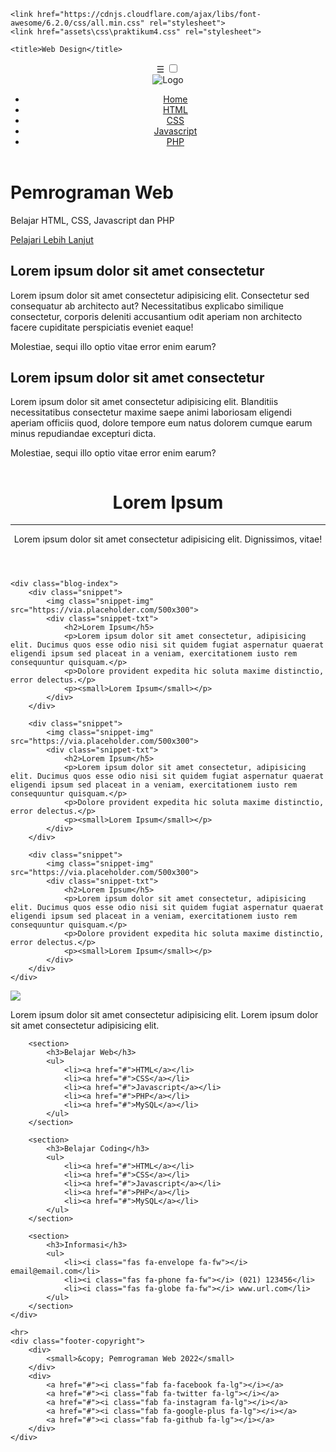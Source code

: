 <!DOCTYPE html>
<html lang="en">
<head>
    <meta charset="UTF-8">
    <meta http-equiv="X-UA-Compatible" content="IE=edge">
    <meta name="viewport" content="width=device-width, initial-scale=1.0">
    
    <link href="https://cdnjs.cloudflare.com/ajax/libs/font-awesome/6.2.0/css/all.min.css" rel="stylesheet">
    <link href="assets\css\praktikum4.css" rel="stylesheet">

    <title>Web Design</title>
</head>
<body>
    <!-- Lanjutkan Kode HTML Di Sini -->
     <!-- Header -->
<div class="nav-container">
    <header>
        <label for="hamburger">&#9776;</label>
        <input type="checkbox" id="hamburger"/>
        <div class="logo">
            <img src="assets/images/logo.png" alt="Logo">
        </div>
        <nav>
            <ul>
                <li><a href="#" class="active">Home</a></li>
                <li><a href="#">HTML</a></li>
                <li><a href="#">CSS</a></li>
                <li><a href="#">Javascript</a></li>
                <li><a href="#">PHP</a></li>
            </ul>
        </nav>
    </header>
</div>
<!-- Hero -->
<div class="hero-container">
    <div class="hero-text">
        <h1>Pemrograman Web</h1>
        <p>Belajar HTML, CSS, Javascript dan PHP</p>
        <a href="#" class="button">Pelajari Lebih Lanjut</a>
    </div>
</div>
<!-- Showcase -->
<div class="showcase-container">
    <section class="showcase">
        <div class="showcase-image">
            <img src="https://via.placeholder.com/486x222" alt="">
        </div>
        <div class="showcase-text">
            <h1>Lorem ipsum dolor sit amet consectetur</h1>
            <p>Lorem ipsum dolor sit amet consectetur adipisicing elit. Consectetur sed consequatur ab architecto aut? Necessitatibus explicabo similique consectetur, corporis deleniti accusantium odit aperiam non architecto facere cupiditate perspiciatis eveniet eaque!</p>
            <p>Molestiae, sequi illo optio vitae error enim earum?</p>
        </div>
    </section>
</div>

<!-- Showcase -->
<div class="showcase-container">
    <section class="showcase">
        <div class="showcase-text">
            <h1>Lorem ipsum dolor sit amet consectetur</h1>
            <p>Lorem ipsum dolor sit amet consectetur adipisicing elit. Blanditiis necessitatibus consectetur maxime saepe animi laboriosam eligendi aperiam officiis quod, dolore tempore eum natus dolorem cumque earum minus repudiandae excepturi dicta.</p>
            <p>Molestiae, sequi illo optio vitae error enim earum?</p>
        </div>
        <div class="showcase-image">
            <img src="https://via.placeholder.com/486x222" alt="">
        </div>
    </section>
</div>
<!-- Blog -->
<div class="blog-container">
    <header>
        <h1>Lorem Ipsum</h1>
        <hr>
        <p>Lorem ipsum dolor sit amet consectetur adipisicing elit. Dignissimos, vitae!</p>
    </header>

    <div class="blog-index">
        <div class="snippet">
            <img class="snippet-img" src="https://via.placeholder.com/500x300">
            <div class="snippet-txt">
                <h2>Lorem Ipsum</h5>
                <p>Lorem ipsum dolor sit amet consectetur, adipisicing elit. Ducimus quos esse odio nisi sit quidem fugiat aspernatur quaerat eligendi ipsum sed placeat in a veniam, exercitationem iusto rem consequuntur quisquam.</p>
                <p>Dolore provident expedita hic soluta maxime distinctio, error delectus.</p>
                <p><small>Lorem Ipsum</small></p>
            </div>
        </div>

        <div class="snippet">
            <img class="snippet-img" src="https://via.placeholder.com/500x300">
            <div class="snippet-txt">
                <h2>Lorem Ipsum</h5>
                <p>Lorem ipsum dolor sit amet consectetur, adipisicing elit. Ducimus quos esse odio nisi sit quidem fugiat aspernatur quaerat eligendi ipsum sed placeat in a veniam, exercitationem iusto rem consequuntur quisquam.</p>
                <p>Dolore provident expedita hic soluta maxime distinctio, error delectus.</p>
                <p><small>Lorem Ipsum</small></p>
            </div>
        </div>

        <div class="snippet">
            <img class="snippet-img" src="https://via.placeholder.com/500x300">
            <div class="snippet-txt">
                <h2>Lorem Ipsum</h5>
                <p>Lorem ipsum dolor sit amet consectetur, adipisicing elit. Ducimus quos esse odio nisi sit quidem fugiat aspernatur quaerat eligendi ipsum sed placeat in a veniam, exercitationem iusto rem consequuntur quisquam.</p>
                <p>Dolore provident expedita hic soluta maxime distinctio, error delectus.</p>
                <p><small>Lorem Ipsum</small></p>
            </div>
        </div>
    </div>
</div>
<!-- Footer -->
<footer class="footer-container">
    <div class="footer-menu">
        <section>
            <div class="logo-container">
            <a href="#">
                <img src="assets/images/logo.png">
            </a>
            </div>
            <p>Lorem ipsum dolor sit amet consectetur adipisicing elit. Lorem ipsum dolor sit amet consectetur adipisicing elit.</p>
        </section>

        <section>
            <h3>Belajar Web</h3>
            <ul>
                <li><a href="#">HTML</a></li>
                <li><a href="#">CSS</a></li>
                <li><a href="#">Javascript</a></li>
                <li><a href="#">PHP</a></li>
                <li><a href="#">MySQL</a></li>
            </ul>
        </section>

        <section>
            <h3>Belajar Coding</h3>
            <ul>
                <li><a href="#">HTML</a></li>
                <li><a href="#">CSS</a></li>
                <li><a href="#">Javascript</a></li>
                <li><a href="#">PHP</a></li>
                <li><a href="#">MySQL</a></li>
            </ul>
        </section>

        <section>
            <h3>Informasi</h3>
            <ul>
                <li><i class="fas fa-envelope fa-fw"></i> email@email.com</li>
                <li><i class="fas fa-phone fa-fw"></i> (021) 123456</li>
                <li><i class="fas fa-globe fa-fw"></i> www.url.com</li>
            </ul>
        </section>
    </div>
    
    <hr>
    <div class="footer-copyright">
        <div>
            <small>&copy; Pemrograman Web 2022</small>
        </div>
        <div>
            <a href="#"><i class="fab fa-facebook fa-lg"></i></a>
            <a href="#"><i class="fab fa-twitter fa-lg"></i></a>
            <a href="#"><i class="fab fa-instagram fa-lg"></i></a>
            <a href="#"><i class="fab fa-google-plus fa-lg"></i></a>
            <a href="#"><i class="fab fa-github fa-lg"></i></a>
        </div>
    </div>
</footer>
</body>
</html>
